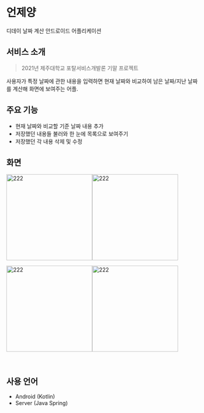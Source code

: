 # 언제양
디데이 날짜 계산 안드로이드 어플리케이션

## 서비스 소개
> 2021년 제주대학교 포탈서비스개발론 기말 프로젝트

사용자가 특정 날짜에 관한 내용을 입력하면 현재 날짜와 비교하여 남은 날짜/지난 날짜를 계산해 화면에 보여주는 어플.

## 주요 기능
- 현재 날짜와 비교할 기준 날짜 내용 추가
- 저장했던 내용들 불러와 한 눈에 목록으로 보여주기
- 저장했던 각 내용 삭제 및 수정

## 화면
<img width="224" alt="222" src="https://user-images.githubusercontent.com/41279544/119473949-a4052500-bd86-11eb-9e91-826e22290fc0.PNG"><img width="224" alt="222" src="https://user-images.githubusercontent.com/41279544/119473936-9f407100-bd86-11eb-9807-8eb8a8310a9e.PNG">

<img width="224" alt="222" src="https://user-images.githubusercontent.com/41279544/119473943-a0719e00-bd86-11eb-97b2-f32d269e0f4f.PNG"><img width="224" alt="222" src="https://user-images.githubusercontent.com/41279544/119473945-a1a2cb00-bd86-11eb-8674-0ed38283adb4.PNG">

<br>

## 사용 언어
- Android (Kotlin)
- Server (Java Spring)
